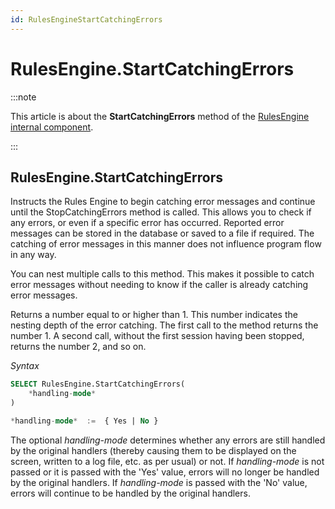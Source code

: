 ```yaml
---
id: RulesEngineStartCatchingErrors
---
```


# RulesEngine.StartCatchingErrors




:::note

This article is about the **StartCatchingErrors** method of the [RulesEngine internal component](/docs/Extensions/RulesEngine_internal_component).

:::

## **RulesEngine.StartCatchingErrors**

Instructs the Rules Engine to begin catching error messages and continue until the StopCatchingErrors method is called. This allows you to check if any errors, or even if a specific error has occurred. Reported error messages can be stored in the database or saved to a file if required. The catching of error messages in this manner does not influence program flow in any way.

You can nest multiple calls to this method. This makes it possible to catch error messages without needing to know if the caller is already catching error messages.

Returns a number equal to or higher than 1. This number indicates the nesting depth of the error catching. The first call to the method returns the number 1. A second call, without the first session having been stopped, returns the number 2, and so on.

*Syntax*

```sql
SELECT RulesEngine.StartCatchingErrors(
    *handling-mode*
)

*handling-mode*  :=  { Yes | No }
```

The optional *handling-mode* determines whether any errors are still handled by the original handlers (thereby causing them to be displayed on the screen, written to a log file, etc. as per usual) or not. If *handling-mode* is not passed or it is passed with the 'Yes' value, errors will no longer be handled by the original handlers. If *handling-mode* is passed with the 'No' value, errors will continue to be handled by the original handlers.